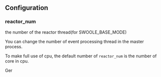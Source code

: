 ## Configuration 

### reactor_num 

the number of the reactor thread(for SWOOLE_BASE_MODE)

You can change the number of event processing thread in the master process. 

To make full use of cpu, the default number of `reactor_num` is the number of core in cpu.

Ger

